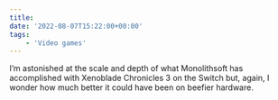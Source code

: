 ```yaml
---
title:
date: '2022-08-07T15:22:00+00:00'
tags:
    - 'Video games'
---
```


I’m astonished at the scale and depth of what Monolithsoft has accomplished with Xenoblade Chronicles 3 on the Switch but, again, I wonder how much better it could have been on beefier hardware.
